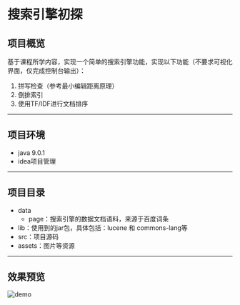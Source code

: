 # 搜索引擎初探

## 项目概览
基于课程所学内容，实现一个简单的搜索引擎功能，实现以下功能（不要求可视化界面，仅完成控制台输出）：

1. 拼写检查（参考最小编辑距离原理）
2. 倒排索引
3. 使用TF/IDF进行文档排序

***

## 项目环境
- java 9.0.1
- idea项目管理

***

## 项目目录
- data
  - page：搜索引擎的数据文档语料，来源于百度词条
- lib：使用到的jar包，具体包括：lucene 和 commons-lang等
- src：项目源码
- assets：图片等资源

***

## 效果预览

![demo](assets/demo.gif)

## 